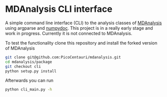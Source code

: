 # MDAnalysis CLI interface

A simple command line interface (CLI) to the analysis classes of [MDAnalysis](https://www.mdanalysis.org) 
using argparse and [numpydoc](https://numpydoc.readthedocs.io/en/latest/). 
This project is in a really early stage and 
work in progress. Currently it is not connected to MDAnalysis.

To test the functionality clone this repository and install the forked version of MDAnalysis

```bash
git clone git@github.com:PicoCentauri/mdanalysis.git
cd mdanalysis/package
git checkout cli
python setup.py install
```

Afterwards you can run

```bash
python cli_main.py -h
```
